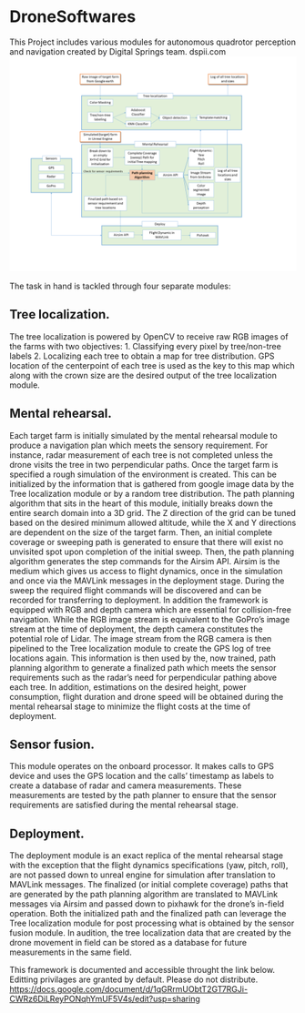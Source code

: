 # DroneSoftwares
This Project includes various modules for autonomous quadrotor perception and navigation created by Digital Springs team. dspii.com
![alt text](https://github.com/AmirNiaraki/DroneSoftwares/blob/main/Workflow%20for%20drone%20motion%20planning%201_15_2020.png)


The task in hand is tackled through four separate modules: 

## Tree localization.
The tree localization is powered by OpenCV to receive raw RGB images of the farms with two objectives: 1. Classifying every pixel by tree/non-tree labels 2. Localizing each tree to obtain a map for tree distribution. GPS location of the centerpoint of each tree is used as the key to this map which along with the crown size are the desired output of the tree localization module. 

## Mental rehearsal.
Each target farm is initially simulated by the mental rehearsal module to produce a navigation plan which meets the sensory requirement. For instance, radar measurement of each tree is not completed unless the drone visits the tree in two perpendicular paths. Once the target farm is specified a rough simulation of the environment is created. This can be initialized by the information that is gathered from google image data by the Tree localization module or by a random tree distribution. 
The path planning algorithm that sits in the heart of this module, initially breaks down the entire search domain into a 3D grid. The Z direction of the grid can be tuned based on the desired minimum allowed altitude, while the X and Y directions are dependent on the size of the target farm. Then, an initial complete coverage or sweeping path is generated to ensure that there will exist no unvisited spot upon completion of the initial sweep. Then, the path planning algorithm generates the step commands for the Airsim API. Airsim is the medium which gives us access to flight dynamics, once in the simulation and once via the MAVLink messages in the deployment stage. During the sweep the required flight commands will be discovered and can be recorded for transferring to deployment. In addition the framework is equipped with RGB and depth camera which are essential for collision-free navigation. While the RGB image stream is equivalent to the GoPro’s image stream at the time of deployment, the depth camera constitutes the potential role of Lidar. The image stream from the RGB camera is then pipelined to the Tree localization module to create the GPS log of tree locations again. 
This information is then used by the, now trained, path planning algorithm to generate a finalized path which meets the sensor requirements such as the radar’s need for perpendicular pathing above each tree. In addition, estimations on the desired height, power consumption, flight duration and drone speed will be obtained during the mental rehearsal stage to minimize the flight costs at the time of deployment.

## Sensor fusion.
This module operates on the onboard processor. It makes calls to GPS device and uses the GPS location and the calls’ timestamp as labels to create a database of radar and camera measurements. These measurements are tested by the path planner to ensure that the sensor requirements are satisfied during the mental rehearsal stage. 

## Deployment.
The deployment module is an exact replica of the mental rehearsal stage with the exception that the flight dynamics specifications (yaw, pitch, roll), are not passed down to unreal engine for simulation after translation to MAVLink messages. The finalized  (or initial complete coverage) paths that are generated by the path planning algorithm are translated to MAVLink messages via Airsim and passed down to pixhawk for the drone’s in-field operation. Both the initialized path and the finalized path can leverage the Tree localization module for post processing what is obtained by the sensor fusion module. In audition, the tree localization data that are created by the drone movement in field can be stored as a database for future measurements in the same field. 


This framework is documented and accessible throught the link below. Editting privilages are granted by default. Please do not distribute.
https://docs.google.com/document/d/1qGRrmUObtT2GT7RGJi-CWRz6DiLReyPONqhYmUF5V4s/edit?usp=sharing

